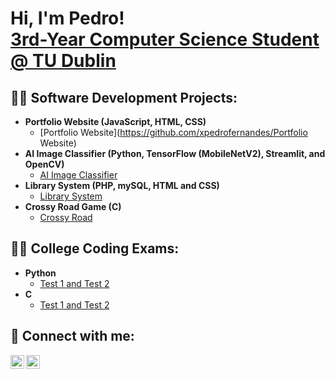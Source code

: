 <h1>Hi, I'm Pedro! <br/><a href="https://www.linkedin.com/in/xpedrofernandes/">3rd-Year Computer Science Student @ TU Dublin</a></h1>

<h2>👨‍💻 Software Development Projects:</h2>


- <b>Portfolio Website (JavaScript, HTML, CSS)</b>
  - [Portfolio Website](https://github.com/xpedrofernandes/Portfolio Website)
- <b>AI Image Classifier (Python, TensorFlow (MobileNetV2), Streamlit, and OpenCV)</b>
  - [AI Image Classifier](https://github.com/xpedrofernandes/AIImageClassifier)
- <b>Library System (PHP, mySQL, HTML and CSS)</b>
  - [Library System](https://github.com/xpedrofernandes/LibrarySystemPHP)
- <b>Crossy Road Game (C)</b>
  - [Crossy Road](https://github.com/xpedrofernandes/CrossyRoadGame)</i>

<h2>👨‍🎓 College Coding Exams:</h2>

- <b>Python</b>
  - [Test 1 and Test 2](https://github.com/xpedrofernandes/Python-Tests)
- <b>C</b>
  - [Test 1 and Test 2](https://github.com/xpedrofernandes/CTests)
  
<h2> 🤳 Connect with me:</h2>

[<img align="left" alt="JoshMadakor | LinkedIn" width="22px" src="https://cdn.jsdelivr.net/npm/simple-icons@v3/icons/linkedin.svg" />][linkedin]
[<img align="left" alt="JoshMadakor | Instagram" width="22px" src="https://cdn.jsdelivr.net/npm/simple-icons@v3/icons/instagram.svg" />][instagram]

[instagram]: https://www.instagram.com/pedroafonso0/
[linkedin]: https://www.linkedin.com/in/xpedrofernandes/

<!--
**xpedrofernandes/xpedrofernandes** is a ✨ _special_ ✨ repository because its `README.md` (this file) appears on your GitHub profile.

Here are some ideas to get you started:

- 🔭 I’m currently working on ...
- 🌱 I’m currently learning ...
- 👯 I’m looking to collaborate on ...
- 🤔 I’m looking for help with ...
- 💬 Ask me about ...
- 📫 How to reach me: ...
- 😄 Pronouns: ...
- ⚡ Fun fact: ...
-->
